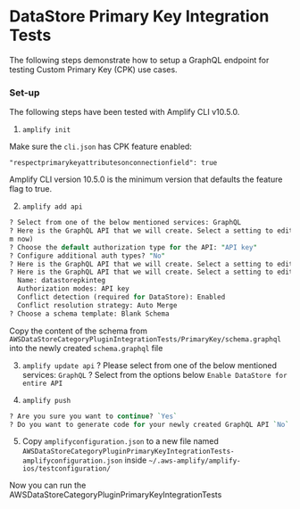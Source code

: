 # DataStore Primary Key Integration Tests

The following steps demonstrate how to setup a GraphQL endpoint for testing Custom Primary Key (CPK) use cases.

### Set-up

The following steps have been tested with Amplify CLI v10.5.0.

1. `amplify init`

Make sure the `cli.json` has CPK feature enabled:

```
"respectprimarykeyattributesonconnectionfield": true
```

Amplify CLI version 10.5.0 is the minimum version that defaults the feature flag to true.

2. `amplify add api`

```perl
? Select from one of the below mentioned services: GraphQL
? Here is the GraphQL API that we will create. Select a setting to edit or continue Authorization modes: API key (default, expiration time: 7 days fro
m now)
? Choose the default authorization type for the API: "API key"
? Configure additional auth types? "No"
? Here is the GraphQL API that we will create. Select a setting to edit or continue Conflict detection (required for DataStore): Auto Merge
? Here is the GraphQL API that we will create. Select a setting to edit or continue (Use arrow keys)
  Name: datastorepkinteg
  Authorization modes: API key
  Conflict detection (required for DataStore): Enabled
  Conflict resolution strategy: Auto Merge
? Choose a schema template: Blank Schema
```

Copy the content of the schema from `AWSDataStoreCategoryPluginIntegrationTests/PrimaryKey/schema.graphql` into the newly created `schema.graphql` file

3. `amplify update api`
? Please select from one of the below mentioned services: `GraphQL`
? Select from the options below `Enable DataStore for entire API`

4. `amplify push`
```perl
? Are you sure you want to continue? `Yes`
? Do you want to generate code for your newly created GraphQL API `No`
```

5. Copy `amplifyconfiguration.json` to a new file named `AWSDataStoreCategoryPluginPrimaryKeyIntegrationTests-amplifyconfiguration.json` inside `~/.aws-amplify/amplify-ios/testconfiguration/`


Now you can run the AWSDataStoreCategoryPluginPrimaryKeyIntegrationTests



